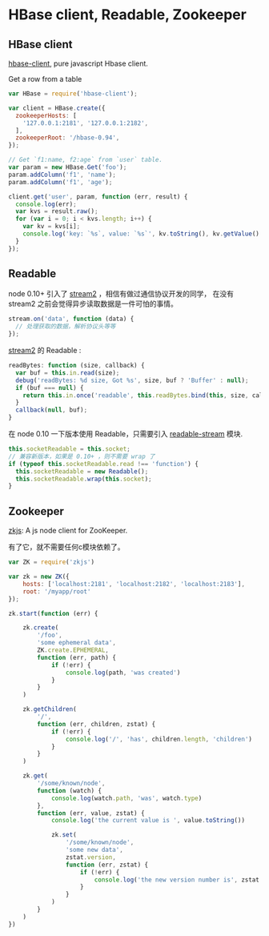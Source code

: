 # HBase client, Readable, Zookeeper

## HBase client

[hbase-client](https://github.com/TBEDP/node-hbase-client), pure javascript Hbase client.

Get a row from a table

```js
var HBase = require('hbase-client');

var client = HBase.create({
  zookeeperHosts: [
    '127.0.0.1:2181', '127.0.0.1:2182',
  ],
  zookeeperRoot: '/hbase-0.94',
});

// Get `f1:name, f2:age` from `user` table.
var param = new HBase.Get('foo');
param.addColumn('f1', 'name');
param.addColumn('f1', 'age');

client.get('user', param, function (err, result) {
  console.log(err);
  var kvs = result.raw();
  for (var i = 0; i < kvs.length; i++) {
    var kv = kvs[i];
    console.log('key: `%s`, value: `%s`', kv.toString(), kv.getValue().toString());
  }
});
```

## Readable

node 0.10+ 引入了 [stream2](http://blog.nodejs.org/2012/12/20/streams2/) ，相信有做过通信协议开发的同学，
在没有 stream2 之前会觉得异步读取数据是一件可怕的事情。

```js
stream.on('data', function (data) {
  // 处理获取的数据，解析协议头等等
});
```

[stream2](http://blog.nodejs.org/2012/12/20/streams2/) 的 Readable :

```js
readBytes: function (size, callback) {
  var buf = this.in.read(size);
  debug('readBytes: %d size, Got %s', size, buf ? 'Buffer' : null);
  if (buf === null) {
    return this.in.once('readable', this.readBytes.bind(this, size, callback));
  }
  callback(null, buf);
}
```

在 node 0.10 一下版本使用 Readable，只需要引入 [readable-stream](https://github.com/isaacs/readable-stream) 模块.

```js
this.socketReadable = this.socket;
// 兼容新版本，如果是 0.10+ ，则不需要 wrap 了
if (typeof this.socketReadable.read !== 'function') {
  this.socketReadable = new Readable();
  this.socketReadable.wrap(this.socket);
}
```

## Zookeeper

[zkjs](https://github.com/dannycoates/zkjs): A js node client for ZooKeeper.

有了它，就不需要任何c模块依赖了。

```js
var ZK = require('zkjs')

var zk = new ZK({
    hosts: ['localhost:2181', 'localhost:2182', 'localhost:2183'],
    root: '/myapp/root'
});

zk.start(function (err) {

    zk.create(
        '/foo',
        'some ephemeral data',
        ZK.create.EPHEMERAL,
        function (err, path) {
            if (!err) {
                console.log(path, 'was created')
            }
        }
    )

    zk.getChildren(
        '/',
        function (err, children, zstat) {
            if (!err) {
                console.log('/', 'has', children.length, 'children')
            }
        }
    )

    zk.get(
        '/some/known/node',
        function (watch) {
            console.log(watch.path, 'was', watch.type)
        },
        function (err, value, zstat) {
            console.log('the current value is ', value.toString())

            zk.set(
                '/some/known/node',
                'some new data',
                zstat.version,
                function (err, zstat) {
                    if (!err) {
                        console.log('the new version number is', zstat.version)
                    }
                }
            )
        }
    )
})
```
